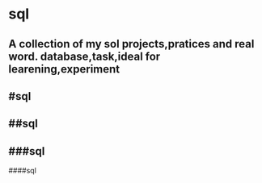 # sql

A collection of my sol projects,pratices and real word. database,task,ideal for learening,experiment
---
#sql
---
##sql
---
###sql
---
####sql
